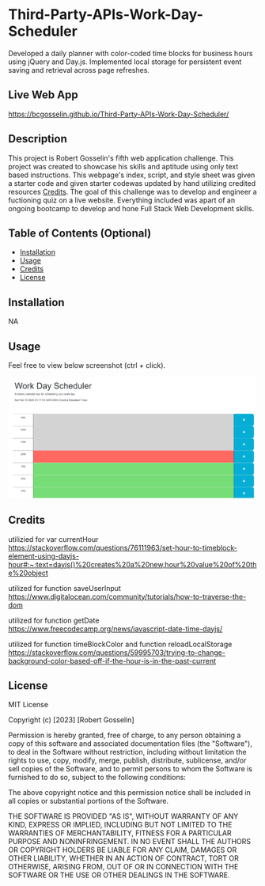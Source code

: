 # Third-Party-APIs-Work-Day-Scheduler

Developed a daily planner with color-coded time blocks for business hours using jQuery and Day.js. Implemented local storage for persistent event saving and retrieval across page refreshes.

## Live Web App
https://bcgosselin.github.io/Third-Party-APIs-Work-Day-Scheduler/

## Description

This project is Robert Gosselin's fifth web application challenge. This project was created to showcase his skills and aptitude using only text based instructions. This webpage's index, script, and style sheet was given a starter code and given starter codewas updated by hand utilizing credited resources [Credits](#credits). The goal of this challenge was to develop and engineer a fuctioning quiz on a live website. Everything included was apart of an ongoing bootcamp to develop and hone Full Stack Web Development skills.

## Table of Contents (Optional)

- [Installation](#installation)
- [Usage](#usage)
- [Credits](#credits)
- [License](#license)

## Installation

NA

## Usage

Feel free to view below screenshot (ctrl + click).

![alt text](assets/images/screenshot.png)

## Credits

utilizied for var currentHour
    https://stackoverflow.com/questions/76111963/set-hour-to-timeblock-element-using-dayjs-hour#:~:text=dayjs()%20creates%20a%20new,hour%20value%20of%20the%20object

utilized for function saveUserInput
    https://www.digitalocean.com/community/tutorials/how-to-traverse-the-dom

utilized for function getDate
    https://www.freecodecamp.org/news/javascript-date-time-dayjs/

utilized for function timeBlockColor and function reloadLocalStorage
    https://stackoverflow.com/questions/59995703/trying-to-change-background-color-based-off-if-the-hour-is-in-the-past-current




## License

MIT License

Copyright (c) [2023] [Robert Gosselin]

Permission is hereby granted, free of charge, to any person obtaining a copy
of this software and associated documentation files (the "Software"), to deal
in the Software without restriction, including without limitation the rights
to use, copy, modify, merge, publish, distribute, sublicense, and/or sell
copies of the Software, and to permit persons to whom the Software is
furnished to do so, subject to the following conditions:

The above copyright notice and this permission notice shall be included in all
copies or substantial portions of the Software.

THE SOFTWARE IS PROVIDED "AS IS", WITHOUT WARRANTY OF ANY KIND, EXPRESS OR
IMPLIED, INCLUDING BUT NOT LIMITED TO THE WARRANTIES OF MERCHANTABILITY,
FITNESS FOR A PARTICULAR PURPOSE AND NONINFRINGEMENT. IN NO EVENT SHALL THE
AUTHORS OR COPYRIGHT HOLDERS BE LIABLE FOR ANY CLAIM, DAMAGES OR OTHER
LIABILITY, WHETHER IN AN ACTION OF CONTRACT, TORT OR OTHERWISE, ARISING FROM,
OUT OF OR IN CONNECTION WITH THE SOFTWARE OR THE USE OR OTHER DEALINGS IN THE
SOFTWARE.

